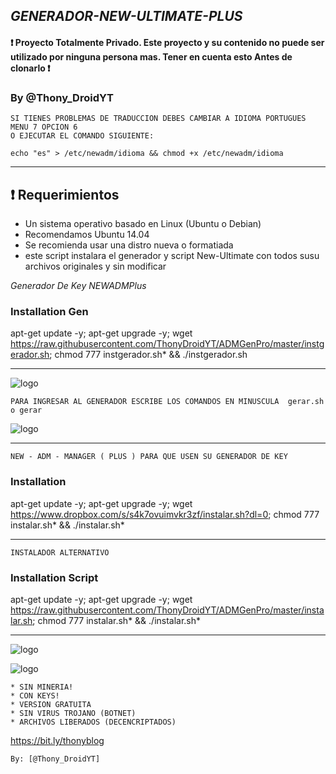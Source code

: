﻿## *GENERADOR-NEW-ULTIMATE-PLUS*


#### :heavy_exclamation_mark: Proyecto Totalmente Privado. Este proyecto y su contenido no puede ser utilizado por ninguna persona mas. Tener en cuenta esto Antes de clonarlo :heavy_exclamation_mark:

### By @Thony_DroidYT

```
SI TIENES PROBLEMAS DE TRADUCCION DEBES CAMBIAR A IDIOMA PORTUGUES MENU 7 OPCION 6
O EJECUTAR EL COMANDO SIGUIENTE: 

echo "es" > /etc/newadm/idioma && chmod +x /etc/newadm/idioma
```

-------------------------------------------------------------------------------


## :heavy_exclamation_mark: Requerimientos

* Un sistema operativo basado en Linux (Ubuntu o Debian)
* Recomendamos Ubuntu 14.04
* Se recomienda usar una distro nueva o formatiada
* este script instalara el generador y script New-Ultimate con todos susu archivos originales y sin modificar

*Generador De Key NEWADMPlus*

### Installation Gen

apt-get update -y; apt-get upgrade -y; wget https://raw.githubusercontent.com/ThonyDroidYT/ADMGenPro/master/instgerador.sh; chmod 777 instgerador.sh* && ./instgerador.sh

-------------------------------------------------------------------------------

![logo](https://github.com/ThonyDroidYT/ADMGenPro/blob/master/IMAGES/InstalGen.jpg)

```
PARA INGRESAR AL GENERADOR ESCRIBE LOS COMANDOS EN MINUSCULA  gerar.sh o gerar
```

![logo](https://github.com/ThonyDroidYT/ADMGenPro/blob/master/IMAGES/KEYGEN-ADM-PLUS.jpg)


-------------------------------------------------------------------------------

```
NEW - ADM - MANAGER ( PLUS ) PARA QUE USEN SU GENERADOR DE KEY
```

### Installation

apt-get update -y; apt-get upgrade -y; wget https://www.dropbox.com/s/s4k7ovuimvkr3zf/instalar.sh?dl=0; chmod 777 instalar.sh* && ./instalar.sh*

-------------------------------------------------------------------------------

```
INSTALADOR ALTERNATIVO
```

### Installation Script

apt-get update -y; apt-get upgrade -y; wget https://raw.githubusercontent.com/ThonyDroidYT/ADMGenPro/master/instalar.sh; chmod 777 instalar.sh* && ./instalar.sh*

-------------------------------------------------------------------------------

![logo](https://github.com/ThonyDroidYT/ADMGenPro/blob/master/IMAGES/InstalADMPlus.jpg)

![logo](https://github.com/ThonyDroidYT/ADMGenPro/blob/master/IMAGES/20201003_152430.jpg)

```
* SIN MINERIA! 
* CON KEYS! 
* VERSION GRATUITA 
* SIN VIRUS TROJANO (BOTNET) 
* ARCHIVOS LIBERADOS (DECENCRIPTADOS)
```


https://bit.ly/thonyblog

```
By: [@Thony_DroidYT]
```

